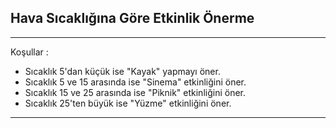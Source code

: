 ## Hava Sıcaklığına Göre Etkinlik Önerme

---
Koşullar :

- Sıcaklık 5'dan küçük ise "Kayak" yapmayı öner.
- Sıcaklık 5 ve 15 arasında ise "Sinema" etkinliğini öner.
- Sıcaklık 15 ve 25 arasında ise "Piknik" etkinliğini öner.
- Sıcaklık 25'ten büyük ise "Yüzme" etkinliğini öner.

---

